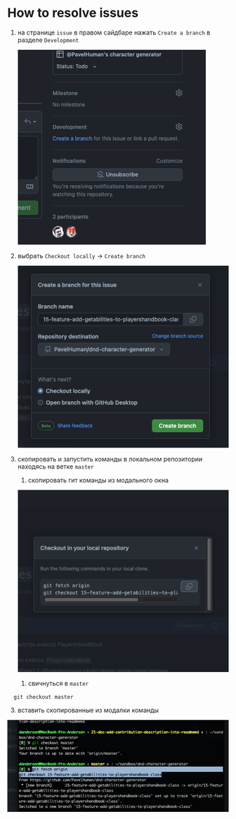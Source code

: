 # How to resolve issues

1. на странице `issue` в правом сайдбаре нажать `Create a branch` в разделе `Development`

   ![This is an image](./Screenshot2022-03-13at18.12.11.png)

2. выбрать `Checkout locally` -> `Create branch`

   ![This is an image](./Screenshot2022-03-13at18.13.35.png)
    
3. скопировать и запустить команды в локальном репозитории находясь на ветке `master`
   1. скопировать гит команды из модального окна

   ![This is an image](./Screenshot2022-03-13at18.15.09.png)

   1. свичнуться в `master`

  ```shell
    git checkout master
  ```

   3. вставить скопированные из модалки команды

   ![This is an image](./Screenshot2022-03-13at18.19.14.png)
